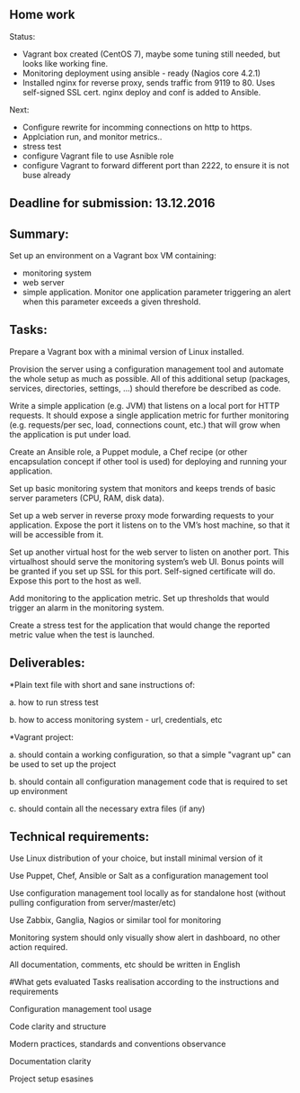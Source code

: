 ## Home work
Status:

* Vagrant box created (CentOS 7), maybe some tuning still needed, but looks like working fine.
* Monitoring deployment using ansible - ready (Nagios core 4.2.1)
* Installed nginx for reverse proxy, sends traffic from 9119 to 80. Uses self-signed SSL cert. nginx deploy and conf is added to Ansible.

Next:

* Configure rewrite for incomming connections on http to https.
* Applciation run, and monitor metrics..
* stress test
* configure Vagrant file to use Asnible role
* configure Vagrant to forward different port than 2222, to ensure it is not buse already
## Deadline for submission: 13.12.2016

## Summary:

Set up an environment on a Vagrant box VM containing:
 * monitoring system 
 * web server 
 * simple application. 
Monitor one application parameter triggering an alert when this parameter exceeds a given threshold.


## Tasks:

 Prepare a Vagrant box with a minimal version of Linux installed.

 Provision the server using a configuration management tool and automate the whole setup as much as possible. All of this additional setup (packages, services, directories, settings, ...) should therefore be described as code.

 Write a simple application (e.g. JVM) that listens on a local port for HTTP requests. It should expose a single application metric for further monitoring (e.g. requests/per sec, load, connections count, etc.) that will grow when the application is put under load.

 Create an Ansible role, a Puppet module, a Chef recipe (or other encapsulation concept if other tool is used) for deploying and running your application.

 Set up basic monitoring system that monitors and keeps trends of basic server parameters (CPU, RAM, disk data).

 Set up a web server in reverse proxy mode forwarding requests to your application. Expose the port it listens on to the VM’s host machine, so that it will be accessible from it.

 Set up another virtual host for the web server to listen on another port. This virtualhost should serve the monitoring system’s web UI. Bonus points will be granted if you set up SSL for this port. Self-signed certificate will do. Expose this port to the host as well.

 Add monitoring to the application metric. Set up thresholds that would trigger an alarm in the monitoring system.

 Create a stress test for the application that would change the reported metric value when the test is launched.

## Deliverables:

*Plain text file with short and sane instructions of: 

a. how to run stress test 

b. how to access monitoring system - url, credentials, etc

*Vagrant project: 

a. should contain a working configuration, so that a simple "vagrant up" can be used to set up the project 

b. should contain all configuration management code that is required to set up environment 

c. should contain all the necessary extra files (if any)

## Technical requirements:

Use Linux distribution of your choice, but install minimal version of it

Use Puppet, Chef, Ansible or Salt as a configuration management tool

Use configuration management tool locally as for standalone host (without pulling configuration from server/master/etc)

Use Zabbix, Ganglia, Nagios or similar tool for monitoring

Monitoring system should only visually show alert in dashboard, no other action required.

All documentation, comments, etc should be written in English

#What gets evaluated
Tasks realisation according to the instructions and requirements

Configuration management tool usage

Code clarity and structure

Modern practices, standards and conventions observance

Documentation clarity

Project setup esasines

